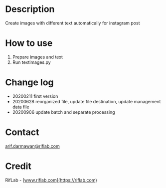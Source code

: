 # Description
Create images with different text automatically for instagram post

# How to use
1. Prepare images and text
2. Run textimages.py

# Change log
* 20200211 first version
* 20200628 reorganized file, update file destination, update management data file
* 20200906 update batch and separate processing

# Contact
arif.darmawan@riflab.com

# Credit
RifLab - [www.riflab.com](https://riflab.com)
